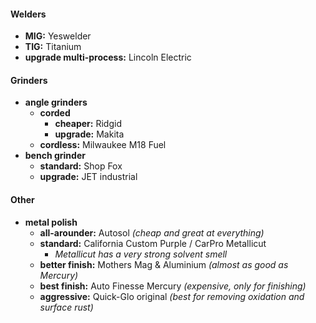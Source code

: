 #### Welders

- **MIG:** Yeswelder
- **TIG:** Titanium
- **upgrade multi-process:** Lincoln Electric

#### Grinders

- **angle grinders**
	- **corded** 
		- **cheaper:** Ridgid
		- **upgrade:** Makita
	- **cordless:** Milwaukee M18 Fuel
- **bench grinder** 
	- **standard:** Shop Fox
	- **upgrade:** JET industrial

#### Other

- **metal polish** 
	- **all-arounder:** Autosol *(cheap and great at everything)*
	- **standard:** California Custom Purple / CarPro Metallicut
		- *Metallicut has a very strong solvent smell*
	- **better finish:** Mothers Mag & Aluminium *(almost as good as Mercury)*
	- **best finish:** Auto Finesse Mercury *(expensive, only for finishing)*
	- **aggressive:** Quick-Glo original *(best for removing oxidation and surface rust)*
